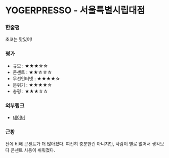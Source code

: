 # YOGERPRESSO - 서울특별시립대점

### 한줄평

초코는 맛있어!

### 평가

- 규모 : ★★★☆☆
- 콘센트 : ★★☆☆☆
- 무선인터넷 : ★★★★☆
- 분위기 : ★★★★☆
- 총평 : ★★★☆☆

### 외부링크

- [네이버](https://store.naver.com/restaurants/detail?id=33811666)

### 근황

전에 비해 콘센트가 더 많아졌다. 여전히 충분한건 아니지만, 사람이 별로 없어서 생각보다 콘센트 사용이 쉬워졌다.
